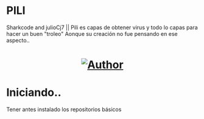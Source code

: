 # PILI
Sharkcode and julioCj7 || Pili es capas de obtener virus y todo lo capas para hacer un buen "troleo" Aonque su creación no fue pensando en ese aspecto..
<h1 align="center"><a href="https://github.com/piratainformatico2"><img title="Author" src="https://img.shields.io/badge/Author-⍣᭕ᬁ᭖sharkcode᭖᭕ᬁ⍣-svg?style=for-the-badge&logo=github"></a></h1>

# Iniciando..
Tener antes instalado los repositorios básicos
